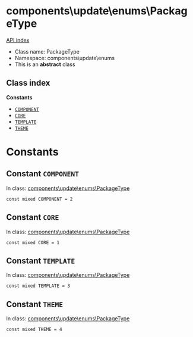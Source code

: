 # components\update\enums\PackageType
[API index](../../../API-index.md)






* Class name: PackageType
* Namespace: components\update\enums
* This is an **abstract** class




## Class index
**Constants**
* [`COMPONENT`](#constant-component)
* [`CORE`](#constant-core)
* [`TEMPLATE`](#constant-template)
* [`THEME`](#constant-theme)







# Constants


## Constant `COMPONENT`
In class: [components\update\enums\PackageType](#top)

```
const mixed COMPONENT = 2
```







## Constant `CORE`
In class: [components\update\enums\PackageType](#top)

```
const mixed CORE = 1
```







## Constant `TEMPLATE`
In class: [components\update\enums\PackageType](#top)

```
const mixed TEMPLATE = 3
```







## Constant `THEME`
In class: [components\update\enums\PackageType](#top)

```
const mixed THEME = 4
```











